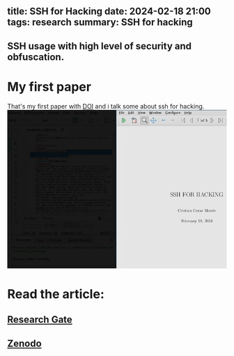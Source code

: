 title: SSH for Hacking
date: 2024-02-18 21:00
tags: research
summary: SSH for hacking
---
SSH usage with high level of security and obfuscation.
---
# My first paper
That's my first paper with [DOI](10.5281/zenodo.10676824) and i talk some 
about ssh for hacking.
![print](/images/print.png)

# Read the article: 
## [Research Gate](https://www.researchgate.net/publication/378301449_SSH_FOR_HACKING)
## [Zenodo](https://zenodo.org/records/10676824)
